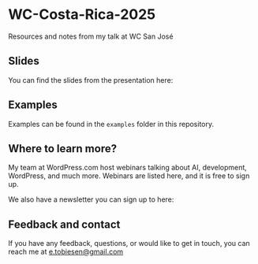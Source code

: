 # WC-Costa-Rica-2025
Resources and notes from my talk at WC San José

## Slides
You can find the slides from the presentation here:

## Examples
Examples can be found in the `examples` folder in this repository.

## Where to learn more?
My team at WordPress.com host webinars talking about AI, development, WordPress, and much more. Webinars are listed here, and it is free to sign up.

We also have a newsletter you can sign up to here:


## Feedback and contact
If you have any feedback, questions, or would like to get in touch, you can reach me at e.tobiesen@gmail.com

